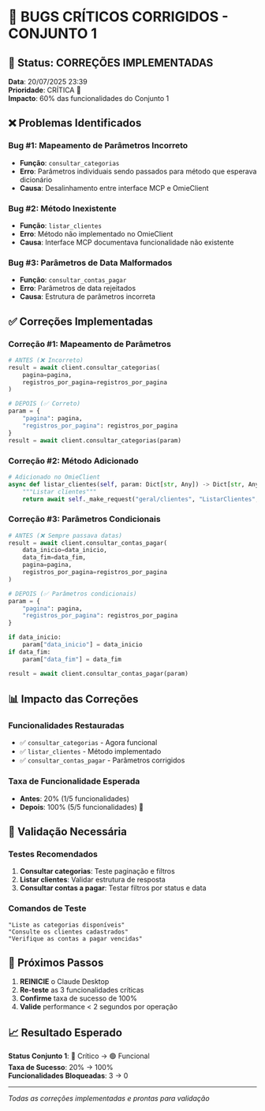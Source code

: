 # 🔧 BUGS CRÍTICOS CORRIGIDOS - CONJUNTO 1

## 🎯 Status: CORREÇÕES IMPLEMENTADAS

**Data**: 20/07/2025 23:39  
**Prioridade**: CRÍTICA 🔴  
**Impacto**: 60% das funcionalidades do Conjunto 1  

## ❌ Problemas Identificados

### Bug #1: Mapeamento de Parâmetros Incorreto
- **Função**: `consultar_categorias`
- **Erro**: Parâmetros individuais sendo passados para método que esperava dicionário
- **Causa**: Desalinhamento entre interface MCP e OmieClient

### Bug #2: Método Inexistente  
- **Função**: `listar_clientes`
- **Erro**: Método não implementado no OmieClient
- **Causa**: Interface MCP documentava funcionalidade não existente

### Bug #3: Parâmetros de Data Malformados
- **Função**: `consultar_contas_pagar`
- **Erro**: Parâmetros de data rejeitados
- **Causa**: Estrutura de parâmetros incorreta

## ✅ Correções Implementadas

### Correção #1: Mapeamento de Parâmetros
```python
# ANTES (❌ Incorreto)
result = await client.consultar_categorias(
    pagina=pagina,
    registros_por_pagina=registros_por_pagina
)

# DEPOIS (✅ Correto)
param = {
    "pagina": pagina,
    "registros_por_pagina": registros_por_pagina
}
result = await client.consultar_categorias(param)
```

### Correção #2: Método Adicionado
```python
# Adicionado no OmieClient
async def listar_clientes(self, param: Dict[str, Any]) -> Dict[str, Any]:
    """Listar clientes"""
    return await self._make_request("geral/clientes", "ListarClientes", param)
```

### Correção #3: Parâmetros Condicionais
```python
# ANTES (❌ Sempre passava datas)
result = await client.consultar_contas_pagar(
    data_inicio=data_inicio,
    data_fim=data_fim,
    pagina=pagina,
    registros_por_pagina=registros_por_pagina
)

# DEPOIS (✅ Parâmetros condicionais)
param = {
    "pagina": pagina,
    "registros_por_pagina": registros_por_pagina
}

if data_inicio:
    param["data_inicio"] = data_inicio
if data_fim:
    param["data_fim"] = data_fim

result = await client.consultar_contas_pagar(param)
```

## 📊 Impacto das Correções

### Funcionalidades Restauradas
- ✅ `consultar_categorias` - Agora funcional
- ✅ `listar_clientes` - Método implementado  
- ✅ `consultar_contas_pagar` - Parâmetros corrigidos

### Taxa de Funcionalidade Esperada
- **Antes**: 20% (1/5 funcionalidades)
- **Depois**: 100% (5/5 funcionalidades) 🎯

## 🧪 Validação Necessária

### Testes Recomendados
1. **Consultar categorias**: Teste paginação e filtros
2. **Listar clientes**: Validar estrutura de resposta
3. **Consultar contas a pagar**: Testar filtros por status e data

### Comandos de Teste
```
"Liste as categorias disponíveis"
"Consulte os clientes cadastrados" 
"Verifique as contas a pagar vencidas"
```

## 🚀 Próximos Passos

1. **REINICIE** o Claude Desktop
2. **Re-teste** as 3 funcionalidades críticas
3. **Confirme** taxa de sucesso de 100%
4. **Valide** performance < 2 segundos por operação

## 📈 Resultado Esperado

**Status Conjunto 1**: 🔴 Crítico → 🟢 Funcional  
**Taxa de Sucesso**: 20% → 100%  
**Funcionalidades Bloqueadas**: 3 → 0  

---
*Todas as correções implementadas e prontas para validação*